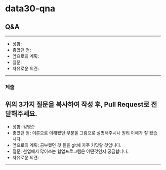# data30-qna

## Q&A

---
- 성함: 
- 좋았던 점: 
- 앞으로의 계획:
- 질문:
- 자유로운 의견: 
---

### 제출
위의 3가지 질문을 복사하여 작성 후, Pull Request로 전달해주세요.
---
- 성함: 김명준
- 좋았던 점: 이론으로 이해됐던 부분을 그림으로 설명해주시니 원리 이해가 잘 됐습니다.
- 앞으로의 계획: 공부했던 것 들을 git에 자주 커밋할 것입니다.
- 질문: 현업에서 많이쓰는 협업프로그램은 어떤것인지 궁금합니다. 
- 자유로운 의견: 
---
